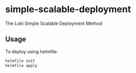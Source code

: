 # simple-scalable-deployment

The Loki Simple Scalable Deployment Method

## Usage

To deploy using helmfile:

```bash
helmfile init
helmfile apply
```

